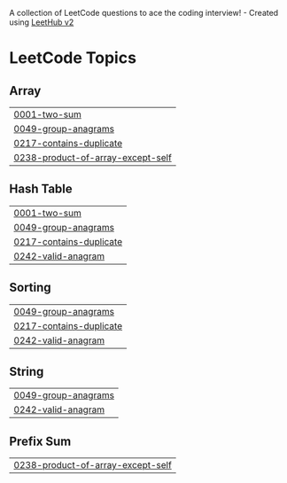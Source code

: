 A collection of LeetCode questions to ace the coding interview! - Created using [LeetHub v2](https://github.com/arunbhardwaj/LeetHub-2.0)
<!---LeetCode Topics Start-->
# LeetCode Topics
## Array
|  |
| ------- |
| [0001-two-sum](https://github.com/Atiq31951/Leetcode/tree/master/0001-two-sum) |
| [0049-group-anagrams](https://github.com/Atiq31951/Leetcode/tree/master/0049-group-anagrams) |
| [0217-contains-duplicate](https://github.com/Atiq31951/Leetcode/tree/master/0217-contains-duplicate) |
| [0238-product-of-array-except-self](https://github.com/Atiq31951/Leetcode/tree/master/0238-product-of-array-except-self) |
## Hash Table
|  |
| ------- |
| [0001-two-sum](https://github.com/Atiq31951/Leetcode/tree/master/0001-two-sum) |
| [0049-group-anagrams](https://github.com/Atiq31951/Leetcode/tree/master/0049-group-anagrams) |
| [0217-contains-duplicate](https://github.com/Atiq31951/Leetcode/tree/master/0217-contains-duplicate) |
| [0242-valid-anagram](https://github.com/Atiq31951/Leetcode/tree/master/0242-valid-anagram) |
## Sorting
|  |
| ------- |
| [0049-group-anagrams](https://github.com/Atiq31951/Leetcode/tree/master/0049-group-anagrams) |
| [0217-contains-duplicate](https://github.com/Atiq31951/Leetcode/tree/master/0217-contains-duplicate) |
| [0242-valid-anagram](https://github.com/Atiq31951/Leetcode/tree/master/0242-valid-anagram) |
## String
|  |
| ------- |
| [0049-group-anagrams](https://github.com/Atiq31951/Leetcode/tree/master/0049-group-anagrams) |
| [0242-valid-anagram](https://github.com/Atiq31951/Leetcode/tree/master/0242-valid-anagram) |
## Prefix Sum
|  |
| ------- |
| [0238-product-of-array-except-self](https://github.com/Atiq31951/Leetcode/tree/master/0238-product-of-array-except-self) |
<!---LeetCode Topics End-->